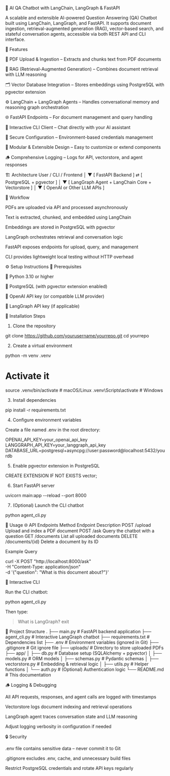 🤖 AI QA Chatbot with LangChain, LangGraph & FastAPI

A scalable and extensible AI-powered Question Answering (QA) Chatbot built using LangChain, LangGraph, and FastAPI.
It supports document ingestion, retrieval-augmented generation (RAG), vector-based search, and stateful conversation agents, accessible via both REST API and CLI interface.

🚀 Features

📄 PDF Upload & Ingestion – Extracts and chunks text from PDF documents

🧠 RAG (Retrieval-Augmented Generation) – Combines document retrieval with LLM reasoning

🗂️ Vector Database Integration – Stores embeddings using PostgreSQL with pgvector extension

⚙️ LangChain + LangGraph Agents – Handles conversational memory and reasoning graph orchestration

🌐 FastAPI Endpoints – For document management and query handling

💬 Interactive CLI Client – Chat directly with your AI assistant

🔐 Secure Configuration – Environment-based credentials management

🧩 Modular & Extensible Design – Easy to customize or extend components

🪵 Comprehensive Logging – Logs for API, vectorstore, and agent responses

🏗️ Architecture
User / CLI / Frontend
        │
        ▼
[ FastAPI Backend ] ⇄ [ PostgreSQL + pgvector ]
        │
        ▼
[ LangGraph Agent + LangChain Core + Vectorstore ]
        │
        ▼
[ OpenAI or Other LLM APIs ]

📘 Workflow

PDFs are uploaded via API and processed asynchronously

Text is extracted, chunked, and embedded using LangChain

Embeddings are stored in PostgreSQL with pgvector

LangGraph orchestrates retrieval and conversation logic

FastAPI exposes endpoints for upload, query, and management

CLI provides lightweight local testing without HTTP overhead

⚙️ Setup Instructions
🧾 Prerequisites

🐍 Python 3.10 or higher

🐘 PostgreSQL (with pgvector extension enabled)

🔑 OpenAI API key (or compatible LLM provider)

🧩 LangGraph API key (if applicable)

🧰 Installation Steps

1. Clone the repository

git clone https://github.com/yourusername/yourrepo.git
cd yourrepo


2. Create a virtual environment

python -m venv .venv
# Activate it
source .venv/bin/activate        # macOS/Linux
.venv\Scripts\activate           # Windows


3. Install dependencies

pip install -r requirements.txt


4. Configure environment variables

Create a file named .env in the root directory:

OPENAI_API_KEY=your_openai_api_key
LANGGRAPH_API_KEY=your_langgraph_api_key
DATABASE_URL=postgresql+asyncpg://user:password@localhost:5432/yourdb


5. Enable pgvector extension in PostgreSQL

CREATE EXTENSION IF NOT EXISTS vector;


6. Start FastAPI server

uvicorn main:app --reload --port 8000


7. (Optional) Launch the CLI chatbot

python agent_cli.py

🧠 Usage
🌐 API Endpoints
Method	Endpoint	Description
POST	/upload	Upload and index a PDF document
POST	/ask	Query the chatbot with a question
GET	/documents	List all uploaded documents
DELETE	/documents/{id}	Delete a document by its ID

Example Query

curl -X POST "http://localhost:8000/ask" \
     -H "Content-Type: application/json" \
     -d '{"question": "What is this document about?"}'

💬 Interactive CLI

Run the CLI chatbot:

python agent_cli.py


Then type:

> What is LangGraph?
> exit

🧩 Project Structure
.
├── main.py              # FastAPI backend application
├── agent_cli.py         # Interactive LangGraph chatbot
├── requirements.txt     # Dependencies list
├── .env                 # Environment variables (ignored in Git)
├── .gitignore           # Git ignore file
├── uploads/             # Directory to store uploaded PDFs
├── app/
│   ├── db.py            # Database setup (SQLAlchemy + pgvector)
│   ├── models.py        # ORM models
│   ├── schemas.py       # Pydantic schemas
│   ├── vectorstore.py   # Embedding & retrieval logic
│   ├── utils.py         # Helper functions
│   └── auth.py          # (Optional) Authentication logic
└── README.md            # This documentation

🪵 Logging & Debugging

All API requests, responses, and agent calls are logged with timestamps

Vectorstore logs document indexing and retrieval operations

LangGraph agent traces conversation state and LLM reasoning

Adjust logging verbosity in configuration if needed

🔒 Security

.env file contains sensitive data – never commit it to Git

.gitignore excludes .env, cache, and unnecessary build files

Restrict PostgreSQL credentials and rotate API keys regularly
